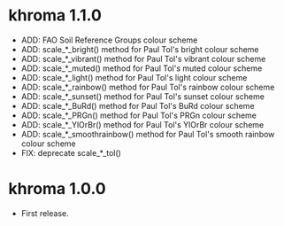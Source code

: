 # khroma 1.1.0

* ADD: FAO Soil Reference Groups colour scheme
* ADD: scale_*_bright() method for Paul Tol's bright colour scheme
* ADD: scale_*_vibrant() method for Paul Tol's vibrant colour scheme
* ADD: scale_*_muted() method for Paul Tol's muted colour scheme
* ADD: scale_*_light() method for Paul Tol's light colour scheme
* ADD: scale_*_rainbow() method for Paul Tol's rainbow colour scheme
* ADD: scale_*_sunset() method for Paul Tol's sunset colour scheme
* ADD: scale_*_BuRd() method for Paul Tol's BuRd colour scheme
* ADD: scale_*_PRGn() method for Paul Tol's PRGn colour scheme
* ADD: scale_*_YlOrBr() method for Paul Tol's YlOrBr colour scheme
* ADD: scale_*_smoothrainbow() method for Paul Tol's smooth rainbow colour scheme
* FIX: deprecate scale_*_tol()

# khroma 1.0.0

* First release.
